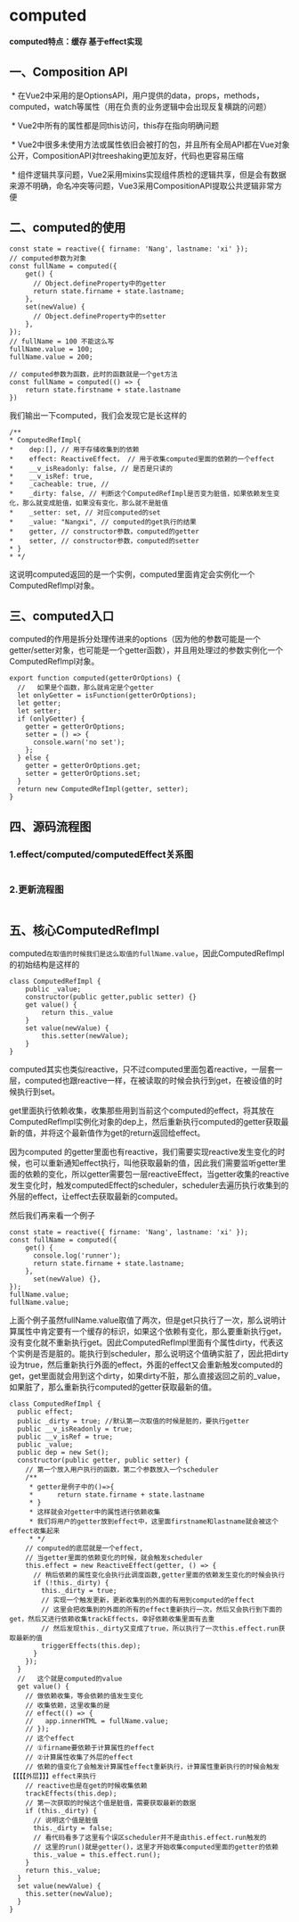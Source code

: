 # computed

**computed特点：缓存 基于effect实现**

## 一、Composition API

​    \* 在Vue2中采用的是OptionsAPI，用户提供的data，props，methods，computed，watch等属性（用在负责的业务逻辑中会出现反复横跳的问题）

​    \* Vue2中所有的属性都是同this访问，this存在指向明确问题

​    \* Vue2中很多未使用方法或属性依旧会被打的包，并且所有全局API都在Vue对象公开，CompositionAPI对treeshaking更加友好，代码也更容易压缩

​    \* 组件逻辑共享问题，Vue2采用mixins实现组件质检的逻辑共享，但是会有数据来源不明确，命名冲突等问题，Vue3采用CompositionAPI提取公共逻辑非常方便

## 二、computed的使用

```
const state = reactive({ firname: 'Nang', lastname: 'xi' });
// computed参数为对象
const fullName = computed({
    get() {
      // Object.defineProperty中的getter
      return state.firname + state.lastname;
    },
    set(newValue) {
      // Object.defineProperty中的setter
    },
});
// fullName = 100 不能这么写
fullName.value = 100;
fullName.value = 200;

// computed参数为函数，此时的函数就是一个get方法
const fullName = computed(() => {
	return state.firstname + state.lastname
})
```

我们输出一下computed，我们会发现它是长这样的

```
/**
* ComputedRefImpl{
*    dep:[], // 用于存储收集到的依赖
*    effect: ReactiveEffect， // 用于收集computed里面的依赖的一个effect 
*    __v_isReadonly: false, // 是否是只读的
*    __v_isRef: true,
*    _cacheable: true, // 
*    _dirty: false, // 判断这个ComputedRefImpl是否变为脏值，如果依赖发生变化，那么就变成脏值，如果没有变化，那么就不是脏值
*    _setter: set, // 对应computed的set
*    _value: "Nangxi", // computed的get执行的结果
*    getter, // constructor参数，computed的getter
*    setter, // constructor参数，computed的setter
* }
* */
```

这说明computed返回的是一个实例，computed里面肯定会实例化一个ComputedRefImpl对象。

## 三、computed入口

computed的作用是拆分处理传进来的options（因为他的参数可能是一个getter/setter对象，也可能是一个getter函数），并且用处理过的参数实例化一个ComputedRefImpl对象。

```
export function computed(getterOrOptions) {
  //   如果是个函数，那么就肯定是个getter
  let onlyGetter = isFunction(getterOrOptions);
  let getter;
  let setter;
  if (onlyGetter) {
    getter = getterOrOptions;
    setter = () => {
      console.warn('no set');
    };
  } else {
    getter = getterOrOptions.get;
    setter = getterOrOptions.set;
  }
  return new ComputedRefImpl(getter, setter);
}
```
## 四、源码流程图

### 1.effect/computed/computedEffect关系图

 <Image :src="'/front-frame/vue3/sound-code/reactivity/computed/1.png'" />

### 2.更新流程图

 <Image :src="'/front-frame/vue3/sound-code/reactivity/computed/2.png'" />

## 五、核心ComputedRefImpl

computed`在取值的时候我们是这么取值的fullName.value`，因此ComputedRefImpl的初始结构是这样的

```
class ComputedRefImpl {
	public _value;
	constructor(public getter,public setter) {}
	get value() {
		return this._value
	}
	set value(newValue) {
		this.setter(newValue);
	}
}
```

computed其实也类似reactive，只不过computed里面包着reactive，一层套一层，computed也跟reactive一样，在被读取的时候会执行到get，在被设值的时候执行到set。

get里面执行依赖收集，收集那些用到当前这个computed的effect，将其放在ComputedRefImpl实例化对象的dep上，然后重新执行computed的getter获取最新的值，并将这个最新值作为get的return返回给effect。

因为computed 的getter里面也有reactive，我们需要实现reactive发生变化的时候，也可以重新通知effect执行，叫他获取最新的值，因此我们需要监听getter里面的依赖的变化，所以getter需要包一层reactiveEffect，当getter收集的reactive发生变化时，触发computedEffect的scheduler，scheduler去遍历执行收集到的外层的effect，让effect去获取最新的computed。

然后我们再来看一个例子

```
const state = reactive({ firname: 'Nang', lastname: 'xi' });
const fullName = computed({
    get() {
      console.log('runner');
      return state.firname + state.lastname;
    },
	  set(newValue) {},
});
fullName.value;
fullName.value;
```

上面个例子虽然fullName.value取值了两次，但是get只执行了一次，那么说明计算属性中肯定要有一个缓存的标识，如果这个依赖有变化，那么要重新执行get，没有变化就不重新执行get。因此ComputedRefImpl里面有个属性dirty，代表这个实例是否是脏的。能执行到scheduler，那么说明这个值确实脏了，因此把dirty设为true，然后重新执行外面的effect，外面的effect又会重新触发computed的get，get里面就会用到这个dirty，如果dirty不脏，那么直接返回之前的_value，如果脏了，那么重新执行computed的getter获取最新的值。

```
class ComputedRefImpl {
  public effect;
  public _dirty = true; //默认第一次取值的时候是脏的，要执行getter
  public __v_isReadonly = true;
  public __v_isRef = true;
  public _value;
  public dep = new Set();
  constructor(public getter, public setter) {
    // 第一个放入用户执行的函数，第二个参数放入一个scheduler
    /**
     * getter是例子中的()=>{
     *      return state.firname + state.lastname
     * }
     * 这样就会对getter中的属性进行依赖收集
     * 我们将用户的getter放到effect中，这里面firstname和lastname就会被这个effect收集起来
     * */
    // computed的底层就是一个effect,
    // 当getter里面的依赖变化的时候，就会触发scheduler
    this.effect = new ReactiveEffect(getter, () => {
      // 稍后依赖的属性变化会执行此调度函数,getter里面的依赖发生变化的时候会执行
      if (!this._dirty) {
        this._dirty = true;
        // 实现一个触发更新，更新收集到的外面的有用到computed的effect
        // 这里会把收集到的外面的所有的effect重新执行一次，然后又会执行到下面的get，然后又进行依赖收集trackEffects，幸好依赖收集里面有去重
        // 然后发现this._dirty又变成了true，所以执行了一次this.effect.run获取最新的值
        triggerEffects(this.dep);
      }
    });
  }
  //   这个就是computed的value
  get value() {
    // 做依赖收集，等会依赖的值发生变化
    // 收集依赖，这里收集的是
    // effect(() => {
    //   app.innerHTML = fullName.value;
    // });
    // 这个effect
    // ①firname要依赖于计算属性的effect
    // ②计算属性收集了外层的effect
    // 依赖的值变化了会触发计算属性effect重新执行，计算属性重新执行的时候会触发【【【【外层】】】effect来执行
    // reactive也是在get的时候收集依赖
    trackEffects(this.dep);
    // 第一次获取的时候这个值是脏值，需要获取最新的数据
    if (this._dirty) {
      // 说明这个值是脏值
      this._dirty = false;
      // 看代码看多了这里有个误区scheduler并不是由this.effect.run触发的
      // 这里的run()就是getter()，这里才开始收集computed里面的getter的依赖
      this._value = this.effect.run();
    }
    return this._value;
  }
  set value(newValue) {
    this.setter(newValue);
  }
}
```


